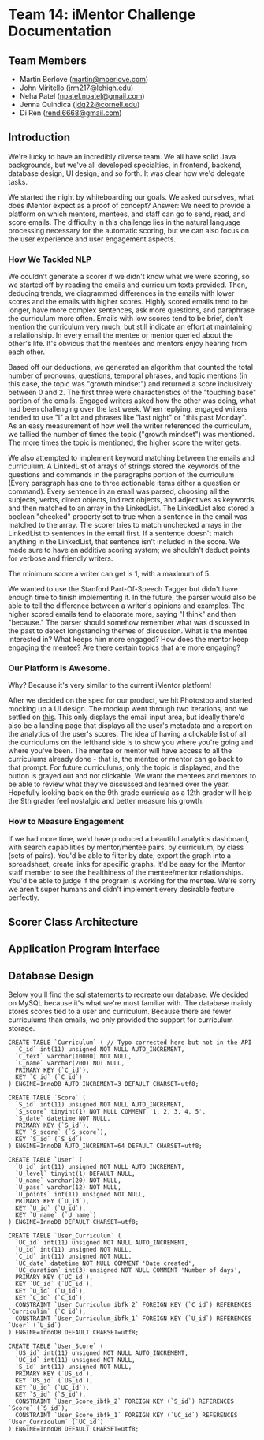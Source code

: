 # Team 14: iMentor Challenge Documentation

## Team Members
* Martin Berlove (martin@mberlove.com)
* John Miritello (jrm217@lehigh.edu)
* Neha Patel (npatel.npatel@gmail.com)
* Jenna Quindica (jdq22@cornell.edu)
* Di Ren (rendi6668@gmail.com)

## Introduction
We're lucky to have an incredibly diverse team. We all have solid Java backgrounds, but we've all developed specialties, in frontend, backend, database design, UI design, and so forth. It was clear how we'd delegate tasks.  

We started the night by whiteboarding our goals. We asked ourselves, what does iMentor expect as a proof of concept? Answer: We need to provide a platform on which mentors, mentees, and staff can go to send, read, and score emails. The difficulty in this challenge lies in the natural language processing necessary for the automatic scoring, but we can also focus on the user experience and user engagement aspects.

### How We Tackled NLP
We couldn't generate a scorer if we didn't know what we were scoring, so we started off by reading the emails and curriculum texts provided. Then, deducing trends, we diagrammed differences in the emails with lower scores and the emails with higher scores. Highly scored emails tend to be longer, have more complex sentences, ask more questions, and paraphrase the curriculum more often. Emails with low scores tend to be brief, don't mention the curriculum very much, but still indicate an effort at maintaining a relationship. In every email the mentee or mentor queried about the other's life. It's obvious that the mentees and mentors enjoy hearing from each other.  

Based off our deductions, we generated an algorithm that counted the total number of pronouns, questions, temporal phrases, and topic mentions (in this case, the topic was "growth mindset") and returned a score inclusively between 0 and 2. The first three were characteristics of the "touching base" portion of the emails. Engaged writers asked how the other was doing, what had been challenging over the last week. When replying, engaged writers tended to use "I" a lot and phrases like "last night" or "this past Monday". As an easy measurement of how well the writer referenced the curriculum, we tallied the number of times the topic ("growth mindset") was mentioned. The more times the topic is mentioned, the higher score the writer gets.  

We also attempted to implement keyword matching between the emails and curriculum. A LinkedList of arrays of strings stored the keywords of the questions and commands in the paragraphs portion of the curriculum (Every paragraph has one to three actionable items either a question or command). Every sentence in an email was parsed, choosing all the subjects, verbs, direct objects, indirect objects, and adjectives as keywords, and then matched to an array in the LinkedList. The LinkedList also stored a boolean "checked" property set to true when a sentence in the email was matched to the array. The scorer tries to match unchecked arrays in the LinkedList to sentences in the email first. If a sentence doesn't match anything in the LinkedList, that sentence isn't included in the score. We made sure to have an additive scoring system; we shouldn't deduct points for verbose and friendly writers.  

The minimum score a writer can get is 1, with a maximum of 5.  

We wanted to use the Stanford Part-Of-Speech Tagger but didn't have enough time to finish implementing it. In the future, the parser would also be able to tell the difference between a writer's opinions and examples. The higher scored emails tend to elaborate more, saying "I think" and then "because." The parser should somehow remember what was discussed in the past to detect longstanding themes of discussion. What is the mentee interested in? What keeps him more engaged? How does the mentor keep engaging the mentee? Are there certain topics that are more engaging?

### Our Platform Is Awesome.
Why? Because it's very similar to the current iMentor platform!  

After we decided on the spec for our product, we hit Photostop and started mocking up a UI design. The mockup went through two iterations, and we settled on [this](https://trello-attachments.s3.amazonaws.com/544b3bf4aced8bebfabbf5e9/1200x800/ddc849c3f2663913e720f85926b61c01/UIv2.jpg). This only displays the email input area, but ideally there'd also be a landing page that displays all the user's metadata and a report on the analytics of the user's scores. The idea of having a clickable list of all the curriculums on the lefthand side is to show you where you're going and where you've been. The mentee or mentor will have access to all the curriculums already done - that is, the mentee or mentor can go back to that prompt. For future curriculums, only the topic is displayed, and the button is grayed out and not clickable. We want the mentees and mentors to be able to review what they've discussed and learned over the year. Hopefully looking back on the 9th grade curricula as a 12th grader will help the 9th grader feel nostalgic and better measure his growth.

### How to Measure Engagement
If we had more time, we'd have produced a beautiful analytics dashboard, with search capabilities by mentor/mentee pairs, by curriculum, by class (sets of pairs). You'd be able to filter by date, export the graph into a spreadsheet, create links for specific graphs. It'd be easy for the iMentor staff member to see the healthiness of the mentee/mentor relationships. You'd be able to judge if the program is working for the mentee. We're sorry we aren't super humans and didn't implement every desirable feature perfectly.

## Scorer Class Architecture

## Application Program Interface

## Database Design

Below you'll find the sql statements to recreate our database. We decided on MySQL because it's what we're most familiar with. The database mainly stores scores tied to a user and curriculum. Because there are fewer curriculums than emails, we only provided the support for curriculum storage.


    CREATE TABLE `Curriculum` ( // Typo corrected here but not in the API
      `C_id` int(11) unsigned NOT NULL AUTO_INCREMENT,
      `C_text` varchar(10000) NOT NULL,
      `C_name` varchar(200) NOT NULL,
      PRIMARY KEY (`C_id`),
      KEY `C_id` (`C_id`)
    ) ENGINE=InnoDB AUTO_INCREMENT=3 DEFAULT CHARSET=utf8;

    CREATE TABLE `Score` (
      `S_id` int(11) unsigned NOT NULL AUTO_INCREMENT,
      `S_score` tinyint(1) NOT NULL COMMENT '1, 2, 3, 4, 5',
      `S_date` datetime NOT NULL,
      PRIMARY KEY (`S_id`),
      KEY `S_score` (`S_score`),
      KEY `S_id` (`S_id`)
    ) ENGINE=InnoDB AUTO_INCREMENT=64 DEFAULT CHARSET=utf8;

    CREATE TABLE `User` (
      `U_id` int(11) unsigned NOT NULL AUTO_INCREMENT,
      `U_level` tinyint(1) DEFAULT NULL,
      `U_name` varchar(20) NOT NULL,
      `U_pass` varchar(12) NOT NULL,
      `U_points` int(11) unsigned NOT NULL,
      PRIMARY KEY (`U_id`),
      KEY `U_id` (`U_id`),
      KEY `U_name` (`U_name`)
    ) ENGINE=InnoDB DEFAULT CHARSET=utf8;

    CREATE TABLE `User_Curriculum` (
      `UC_id` int(11) unsigned NOT NULL AUTO_INCREMENT,
      `U_id` int(11) unsigned NOT NULL,
      `C_id` int(11) unsigned NOT NULL,
      `UC_date` datetime NOT NULL COMMENT 'Date created',
      `UC_duration` int(3) unsigned NOT NULL COMMENT 'Number of days',
      PRIMARY KEY (`UC_id`),
      KEY `UC_id` (`UC_id`),
      KEY `U_id` (`U_id`),
      KEY `C_id` (`C_id`),
      CONSTRAINT `User_Curriculum_ibfk_2` FOREIGN KEY (`C_id`) REFERENCES `Curriculim` (`C_id`),
      CONSTRAINT `User_Curriculum_ibfk_1` FOREIGN KEY (`U_id`) REFERENCES `User` (`U_id`)
    ) ENGINE=InnoDB DEFAULT CHARSET=utf8;

    CREATE TABLE `User_Score` (
      `US_id` int(11) unsigned NOT NULL AUTO_INCREMENT,
      `UC_id` int(11) unsigned NOT NULL,
      `S_id` int(11) unsigned NOT NULL,
      PRIMARY KEY (`US_id`),
      KEY `US_id` (`US_id`),
      KEY `U_id` (`UC_id`),
      KEY `S_id` (`S_id`),
      CONSTRAINT `User_Score_ibfk_2` FOREIGN KEY (`S_id`) REFERENCES `Score` (`S_id`),
      CONSTRAINT `User_Score_ibfk_1` FOREIGN KEY (`UC_id`) REFERENCES `User_Curriculum` (`UC_id`)
    ) ENGINE=InnoDB DEFAULT CHARSET=utf8;